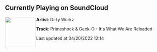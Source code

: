 ## Currently Playing on SoundCloud

[<img align="left" width="100" src="https://i1.sndcdn.com/artworks-Fmbjw4wOjBzcI2FB-VjAQww-t500x500.jpg">](https://soundcloud.com/dirtyworkzofficial/primeshock-geck-o-its-what-we-are-reloaded)

**Artist**: Dirty Workz 

**Track**: Primeshock & Geck-O - It's What We Are Reloaded

Last updated at 04/20/2022 12:14
